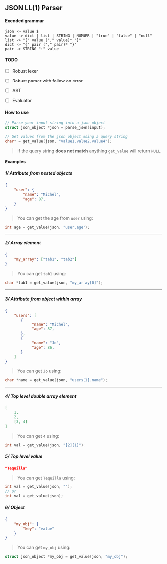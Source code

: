 ## JSON LL(1) Parser

#### Exended grammar

```
json -> value $
value -> dict | list | STRING | NUMBER | "true" | "false" | "null"
list -> "[" value ("," value)* "]"
dict -> "{" pair ("," pair)* "}"
pair -> STRING ":" value
```

#### TODO

- [ ] Robust lexer
- [ ] Robust parser with follow on error
- [ ] AST
- [ ] Evaluator


#### How to use

```c
// Parse your input string into a json object
struct json_object *json = parse_json(input);

// Get values from the json object using a query string
char* = get_value(json, "value1.value2.value4");
```

> If the query string **does not match** anything `get_value` will return `NULL`.

#### Examples

##### 1/ Attribute from nested objects

```json
{
    "user": {
        "name": "Michel",
        "age": 87,
    }
}
```

> You can get the age from `user` using:

```c
int age = get_value(json, "user.age");
```

---

##### 2/ Array element

```json
{
    "my_array": ["tab1", "tab2"] 
}
```

> You can get `tab1` using:

```c
char *tab1 = get_value(json, "my_array[0]");
```

---

##### 3/ Attribute from object within array

```json
{
    "users": [
       {
            "name": "Michel",
            "age": 87,
       },
       {
            "name": "Jo",
            "age": 86,
       } 
    ] 
}
```

> You can get `Jo` using:

```c
char *name = get_value(json, "users[1].name");
```

---

##### 4/ Top level double array element

```json
[
    1,
    2,
    [3, 4]
]
```

> You can get `4` using:

```c
int val = get_value(json, "[2][1]");
```

##### 5/ Top level value

```json
"Tequilla"
```

> You can get `Tequilla` using:

```c
int val = get_value(json, "");
// or
int val = get_value(json);
```

##### 6/ Object

```json
{
    "my_obj": {
        "key": "value"
    }
}
```

> You can get `my_obj` using:

```c
struct json_object *my_obj = get_value(json, "my_obj");
```


